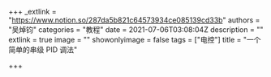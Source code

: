 +++
_extlink = "https://www.notion.so/287da5b821c64573934ce085139cd33b"
authors = "吴焯钧"
categories = "教程"
date = 2021-07-06T03:08:04Z
description = ""
extlink = true
image = ""
showonlyimage = false
tags = ["电控"]
title = "一个简单的串级 PID 调法"

+++
